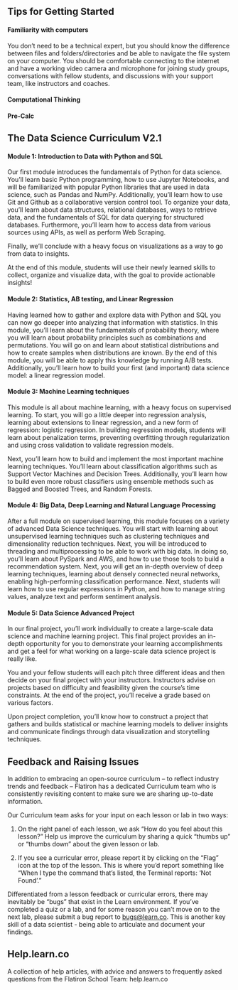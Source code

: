 ## Tips for Getting Started

#### Familiarity with computers
You don’t need to be a technical expert, but you should know the difference between files and folders/directories and be able to navigate the file system on your computer. You should be comfortable connecting to the internet and have a working video camera and microphone for joining study groups, conversations with fellow students, and discussions with your support team, like instructors and coaches.

#### Computational Thinking
#### Pre-Calc

## The Data Science Curriculum V2.1

#### Module 1: Introduction to Data with Python and SQL 
Our first module introduces the fundamentals of Python for data science. You’ll learn basic Python programming, how to use Jupyter Notebooks, and will be familiarized with popular Python libraries that are used in data science, such as Pandas and NumPy. Additionally, you’ll learn how to use Git and Github as a collaborative version control tool. To organize your data, you’ll learn about data structures, relational databases, ways to retrieve data, and the fundamentals of SQL for data querying for structured databases. Furthermore, you’ll learn how to access data from various sources using APls, as well as perform Web Scraping.

Finally, we’ll conclude with a heavy focus on visualizations as a way to go from data to insights. 

At the end of this module, students will use their newly learned skills to collect, organize and visualize data, with the goal to provide actionable insights!

#### Module 2: Statistics, AB testing, and Linear Regression
Having learned how to gather and explore data with Python and SQL you can now go deeper into analyzing that information with statistics. In this module, you’ll learn about the fundamentals of probability theory, where you will learn about probability principles such as combinations and permutations. You will go on and learn about statistical distributions and how to create samples when distributions are known. By the end of this module, you will be able to apply this knowledge by running A/B tests. Additionally, you’ll learn how to build your first (and important) data science model: a linear regression model.

#### Module 3: Machine Learning techniques 
This module is all about machine learning, with a heavy focus on supervised learning. To start, you will go a little deeper into regression analysis, learning about extensions to linear regression, and a new form of regression: logistic regression. In building regression models, students will learn about penalization terms, preventing overfitting through regularization and using cross validation to validate regression models.

Next, you’ll learn how to build and implement the most important machine learning techniques. You’ll learn about classification algorithms such as Support Vector Machines and Decision Trees. Additionally, you’ll learn how to build even more robust classifiers using ensemble methods such as Bagged and Boosted Trees, and Random Forests. 

#### Module 4: Big Data, Deep Learning and Natural Language Processing
After a full module on supervised learning, this module focuses on a variety of advanced Data Science techniques. You will start with learning about unsupervised learning techniques such as clustering techniques and dimensionality reduction techniques. Next, you will be introduced to threading and multiprocessing to be able to work with big data. In doing so, you’ll learn about PySpark and AWS, and how to use those tools to build a recommendation system. Next, you will get an in-depth overview of deep learning techniques, learning about densely connected neural networks, enabling high-performing classification performance. Next, students will learn how to use regular expressions in Python, and how to manage string values, analyze text and perform sentiment analysis.

#### Module 5: Data Science Advanced Project
In our final project, you’ll work individually to create a large-scale data science and machine learning project. This final project provides an in-depth opportunity for you to demonstrate your learning accomplishments and get a feel for what working on a large-scale data science project is really like. 

You and your fellow students will each pitch three different ideas and then decide on your final project with your instructors. Instructors advise on projects based on difficulty and feasibility given the course’s time constraints. At the end of the project, you’ll receive a grade based on various factors.

Upon project completion, you’ll know how to construct a project that gathers and builds statistical or machine learning models to deliver insights and communicate findings through data visualization and storytelling techniques.


## Feedback and Raising Issues
In addition to embracing an open-source curriculum – to reflect industry trends and feedback – Flatiron has a dedicated Curriculum team who is consistently revisiting content to make sure we are sharing up-to-date information. 

Our Curriculum team asks for your input on each lesson or lab in two ways:

1. On the right panel of each lesson, we ask “How do you feel about this lesson?” Help us improve the curriculum by sharing a quick “thumbs up” or “thumbs down” about the given lesson or lab.

2. If you see a curricular error, please report it by clicking on the “Flag” icon at the top of the lesson. This is where you’d report something like “When I type the command that’s listed, the Terminal reports: ‘Not Found’.”

Differentiated from a lesson feedback or curricular errors, there may inevitably be “bugs” that exist in the Learn environment. If you’ve completed a quiz or a lab, and for some reason you can’t move on to the next lab, please submit a bug report to bugs@learn.co. This is another key skill of a data scientist - being able to articulate and document your findings.

## Help.learn.co 
A collection of help articles, with advice and answers to frequently asked questions from the Flatiron School Team: help.learn.co
